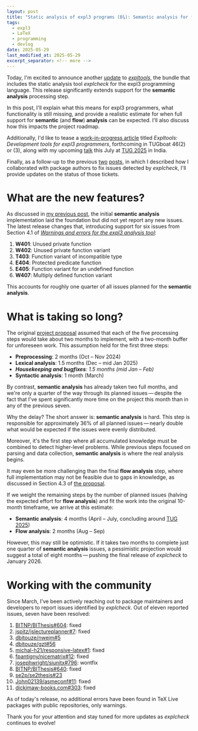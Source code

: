 ```yaml
---
layout: post
title: "Static analysis of expl3 programs (8¾): Semantic analysis for functions and what's taking so long"
tags:
  - expl3
  - LaTeX
  - programming
  - devlog
date: 2025-05-29
last_modified_at: 2025-05-29
excerpt_separator: <!-- more -->
---
```


Today, I'm excited to announce another [update][2] to [_expltools_][1], the bundle that includes the static analysis tool _explcheck_ for the expl3 programming language. This release significantly extends support for the **semantic analysis** processing step.

In this post, I'll explain what this means for expl3 programmers, what functionality is still missing, and provide a realistic estimate for when full support for **semantic** (and **flow**) **analysis** can be expected. I'll also discuss how this impacts the project roadmap.

Additionally, I'd like to tease a [work-in-progress article][8] titled *Expltools: Development tools for expl3 programmers*, forthcoming in TUGboat 46(2) or (3), along with my upcoming [talk][9] this July at [TUG 2025][7] in India.

Finally, as a follow-up to the previous [two][3] [posts][4], in which I described how I collaborated with package authors to fix issues detected by _explcheck_, I'll provide updates on the status of those tickets.

<!-- more -->

# What are the new features?

As discussed in [my previous post][4], the initial **semantic analysis** implementation laid the foundation but did not yet report any new issues. The latest release changes that, introducing support for six issues from Section 4.1 of [_Warnings and errors for the expl3 analysis tool_][5]:

 1. **W401**: Unused private function
 2. **W402**: Unused private function variant
 3. **T403**: Function variant of incompatible type
 4. **E404**: Protected predicate function
 5. **E405**: Function variant for an undefined function
 6. **W407**: Multiply defined function variant

This accounts for roughly one quarter of all issues planned for the **semantic analysis**.

# What is taking so long?

The original [project proposal][6] assumed that each of the five processing steps would take about two months to implement, with a two-month buffer for unforeseen work. This assumption held for the first three steps:

- **Preprocessing**: 2 months (Oct – Nov 2024)
- **Lexical analysis**: 1.5 months (Dec – mid Jan 2025)
- _**Housekeeping and bugfixes**: 1.5 months (mid Jan – Feb)_
- **Syntactic analysis**: 1 month (March)

By contrast, **semantic analysis** has already taken two full months, and we're only a quarter of the way through its planned issues&thinsp;—&thinsp;despite the fact that I've spent significantly more time on the project this month than in any of the previous seven.

Why the delay? The short answer is: **semantic analysis** is hard. This step is responsible for approximately 36% of all planned issues&thinsp;—&thinsp;nearly double what would be expected if the issues were evenly distributed.

Moreover, it's the first step where all accumulated knowledge must be combined to detect higher-level problems. While previous steps focused on parsing and data collection, **semantic analysis** is where the real analysis begins.

It may even be more challenging than the final **flow analysis** step, where full implementation may not be feasible due to gaps in knowledge, as discussed in Section 4.3 of [the proposal][6].

If we weight the remaining steps by the number of planned issues (halving the expected effort for **flow analysis**) and fit the work into the original 10-month timeframe, we arrive at this estimate:

- **Semantic analysis**: 4 months (April – July, concluding around [TUG 2025][7])
- **Flow analysis**: 2 months (Aug – Sep)

However, this may still be optimistic. If it takes two months to complete just one quarter of **semantic analysis** issues, a pessimistic projection would suggest a total of eight months&thinsp;—&thinsp;pushing the final release of _explcheck_ to January 2026.

# Working with the community

Since March, I've been actively reaching out to package maintainers and developers to report issues identified by _explcheck_. Out of eleven reported issues, seven have been resolved:

1. [BITNP/BIThesis#604](https://github.com/BITNP/BIThesis/issues/604): fixed
2. [jspitz/jslectureplanner#7](https://github.com/jspitz/jslectureplanner/issues/7): fixed
3. [dbitouze/nwejm#5](https://github.com/dbitouze/nwejm/issues/5)
4. [dbitouze/gzt#56](https://github.com/dbitouze/gzt/issues/56)
5. [michal-h21/responsive-latex#1](https://github.com/michal-h21/responsive-latex/issues/1): fixed
6. [fpantigny/nicematrix#12](https://github.com/fpantigny/nicematrix/issues/12): fixed
7. [josephwright/siunitx#796](https://github.com/josephwright/siunitx/issues/796): wontfix
8. [BITNP/BIThesis#640](https://github.com/BITNP/BIThesis/issues/640): fixed
9. [se2p/se2thesis#23](https://github.com/se2p/se2thesis/issues/23)
10. [John02139/asmeconf#11](https://github.com/John02139/asmeconf/issues/11): fixed
11. [dickimaw-books.com#303](https://dickimaw-books.com/bugtracker.php?key=303): fixed

As of today's release, no additional errors have been found in TeX Live packages with public repositories, only warnings.

Thank you for your attention and stay tuned for more updates as _explcheck_ continues to evolve!

 [1]: https://ctan.org/pkg/expltools
 [2]: https://github.com/Witiko/expltools/releases/tag/2025-05-29
 [3]: /Expl3-Linter-8
 [4]: /Expl3-Linter-8.5
 [5]: https://github.com/witiko/expltools/releases/download/2025-05-29/warnings-and-errors.pdf
 [6]: https://tug.org/tc/devfund/documents/2024-09-expltools.pdf
 [7]: https://www.tug.org/tug2025/
 [8]: https://github.com/Witiko/expltools-tug25-paper
 [9]: https://www.tug.org/tug2025/abstracts/starynovotny-expltools.txt
